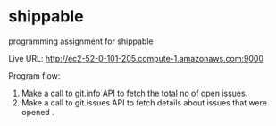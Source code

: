 # shippable
programming assignment for shippable

Live URL: http://ec2-52-0-101-205.compute-1.amazonaws.com:9000

Program flow: 

1. Make a call to git.info API to fetch the total no of open issues.  
2. Make a call to git.issues API to fetch details about issues that were opened .
